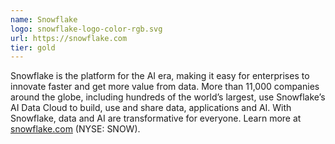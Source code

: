 ```yaml
---
name: Snowflake
logo: snowflake-logo-color-rgb.svg
url: https://snowflake.com
tier: gold
---
```


Snowflake is the platform for the AI era, making it easy for enterprises to innovate faster and get more value from data. More than 11,000 companies around the globe, including hundreds of the world’s largest, use Snowflake’s AI Data Cloud to build, use and share data, applications and AI. With Snowflake, data and AI are transformative for everyone. Learn more at [snowflake.com](https://snowflake.com) (NYSE: SNOW).